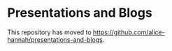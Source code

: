 # Presentations and Blogs

This repository has moved to <https://github.com/alice-hannah/presentations-and-blogs>.
